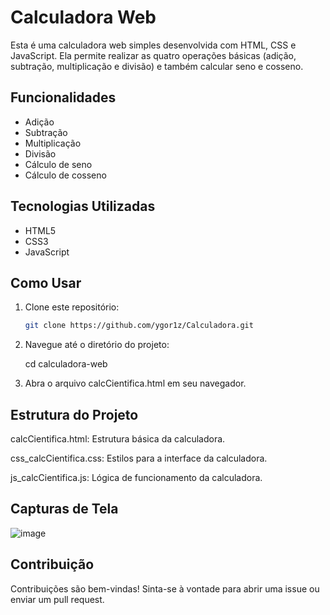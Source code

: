 # Calculadora Web

Esta é uma calculadora web simples desenvolvida com HTML, CSS e JavaScript. Ela permite realizar as quatro operações básicas (adição, subtração, multiplicação e divisão) e também calcular seno e cosseno.

## Funcionalidades

- Adição
- Subtração
- Multiplicação
- Divisão
- Cálculo de seno
- Cálculo de cosseno

## Tecnologias Utilizadas

- HTML5
- CSS3
- JavaScript

## Como Usar

1. Clone este repositório:
   ```bash
   git clone https://github.com/ygor1z/Calculadora.git

2. Navegue até o diretório do projeto:

   cd calculadora-web


3. Abra o arquivo calcCientifica.html em seu navegador.
   
## Estrutura do Projeto

calcCientifica.html: Estrutura básica da calculadora.

css_calcCientifica.css: Estilos para a interface da calculadora.

js_calcCientifica.js: Lógica de funcionamento da calculadora.


## Capturas de Tela
![image](https://github.com/user-attachments/assets/71af586a-6b23-4ee9-be6e-59502598ceea)

## Contribuição
Contribuições são bem-vindas! Sinta-se à vontade para abrir uma issue ou enviar um pull request.
